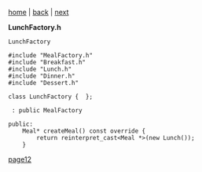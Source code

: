 [home](./page01.md) | [back](./page10.md) | [next](./page12.md)
 
 
**LunchFactory.h**
```
LunchFactory
```

```
#include "MealFactory.h"
#include "Breakfast.h"
#include "Lunch.h"
#include "Dinner.h"
#include "Dessert.h"
```

```
class LunchFactory {  };
```


```
 : public MealFactory 
```

```
public:
    Meal* createMeal() const override {
        return reinterpret_cast<Meal *>(new Lunch());
    }
```

 [page12](./page12.md)

